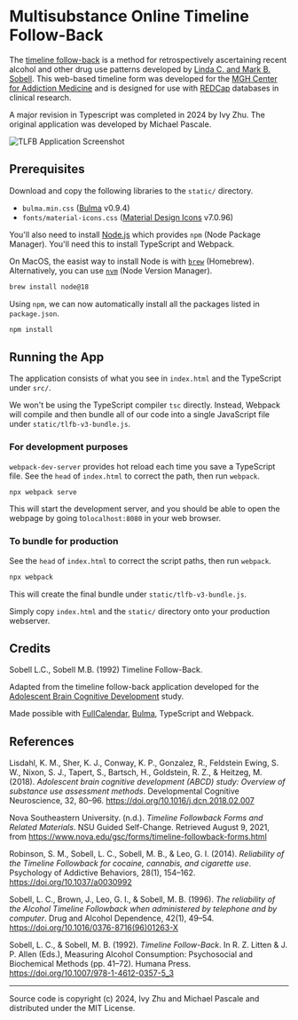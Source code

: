 # Multisubstance Online Timeline Follow-Back

The [timeline follow-back](https://en.wikipedia.org/wiki/Timeline_Followback_Method_Assessment_(Alcohol)) is a method for retrospectively ascertaining recent alcohol and other drug use patterns developed by [Linda C. and Mark B. Sobell](#Credits). This web-based timeline form was developed for the [MGH Center for Addiction Medicine](http://www.mghaddictionmedicine.com/) and is designed for use with [REDCap](https://www.project-redcap.org/) databases in clinical research.

A major revision in Typescript was completed in 2024 by Ivy Zhu. The original application was developed by Michael Pascale.

![TLFB Application Screenshot](https://github.com/user-attachments/assets/67d3ff2f-f43f-485c-ac8a-c0b3d0f13d41)


## Prerequisites

Download and copy the following libraries to the `static/` directory.

- `bulma.min.css` ([Bulma](https://bulma.io/) v0.9.4)
- `fonts/material-icons.css` ([Material Design Icons](https://pictogrammers.com/library/mdi/) v7.0.96)

You'll also need to install [Node.js](https://nodejs.org/en) which provides `npm` (Node Package Manager). You'll need this to install TypeScript and Webpack.

On MacOS, the easist way to install Node is with [`brew`](https://brew.sh/) (Homebrew). Alternatively, you can use [`nvm`](https://github.com/nvm-sh/nvm) (Node Version Manager).

```bash
brew install node@18
```

Using `npm`, we can now automatically install all the packages listed in `package.json`.

```bash
npm install
```

## Running the App

The application consists of what you see in `index.html` and the TypeScript under `src/`.

We won't be using the TypeScript compiler `tsc` directly. Instead, Webpack will compile and then bundle all of our code into a single JavaScript file under `static/tlfb-v3-bundle.js`.

### For development purposes

`webpack-dev-server` provides hot reload each time you save a TypeScript file. See the `head` of `index.html` to correct the path, then run `webpack`.

```bash
npx webpack serve
```

This will start the development server, and you should be able to open the webpage by going to`localhost:8080` in your web browser.

### To bundle for production

See the `head` of `index.html` to correct the script paths, then run `webpack`.

```bash
npx webpack
```

This will create the final bundle under `static/tlfb-v3-bundle.js`.

Simply copy `index.html` and the `static/` directory onto your production webserver.

## Credits

Sobell L.C., Sobell M.B. (1992) Timeline Follow-Back.

Adapted from the timeline follow-back application developed for the [Adolescent Brain Cognitive Development](https://github.com/ABCD-STUDY/timeline-followback) study. 

Made possible with [FullCalendar](https://fullcalendar.io/), [Bulma](https://bulma.io/), TypeScript and Webpack.

## References

Lisdahl, K. M., Sher, K. J., Conway, K. P., Gonzalez, R., Feldstein Ewing, S. W., Nixon, S. J., Tapert, S., Bartsch, H., Goldstein, R. Z., & Heitzeg, M. (2018). _Adolescent brain cognitive development (ABCD) study: Overview of substance use assessment methods_. Developmental Cognitive Neuroscience, 32, 80–96. https://doi.org/10.1016/j.dcn.2018.02.007

Nova Southeastern University. (n.d.). _Timeline Followback Forms and Related Materials_. NSU Guided Self-Change. Retrieved August 9, 2021, from https://www.nova.edu/gsc/forms/timeline-followback-forms.html

Robinson, S. M., Sobell, L. C., Sobell, M. B., & Leo, G. I. (2014). _Reliability of the Timeline Followback for cocaine, cannabis, and cigarette use_. Psychology of Addictive Behaviors, 28(1), 154–162. https://doi.org/10.1037/a0030992

Sobell, L. C., Brown, J., Leo, G. I., & Sobell, M. B. (1996). _The reliability of the Alcohol Timeline Followback when administered by telephone and by computer_. Drug and Alcohol Dependence, 42(1), 49–54. https://doi.org/10.1016/0376-8716(96)01263-X

Sobell, L. C., & Sobell, M. B. (1992). _Timeline Follow-Back_. In R. Z. Litten & J. P. Allen (Eds.), Measuring Alcohol Consumption: Psychosocial and Biochemical Methods (pp. 41–72). Humana Press. https://doi.org/10.1007/978-1-4612-0357-5_3


---
Source code is copyright (c) 2024, Ivy Zhu and Michael Pascale and distributed under the MIT License.
